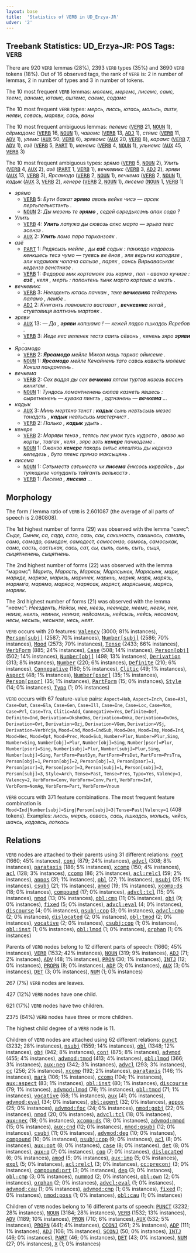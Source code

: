 ```yaml
---
layout: base
title:  'Statistics of VERB in UD_Erzya-JR'
udver: '2'
---
```


## Treebank Statistics: UD_Erzya-JR: POS Tags: `VERB`

There are 920 `VERB` lemmas (28%), 2393 `VERB` types (35%) and 3690 `VERB` tokens (18%).
Out of 16 observed tags, the rank of `VERB` is: 2 in number of lemmas, 2 in number of types and 3 in number of tokens.

The 10 most frequent `VERB` lemmas: <em>молемс, меремс, лисемс, самс, теемс, ваномс, ютамс, аштемс, саемс, содамс</em>

The 10 most frequent `VERB` types:  <em>мерсь, лиссь, ютась, мольсь, ашти, неяви, совась, маряви, сась, ваны</em>

The 10 most frequent ambiguous lemmas: <em>пелемс</em> (<tt><a href="myv_jr-pos-VERB.html">VERB</a></tt> 21, <tt><a href="myv_jr-pos-NOUN.html">NOUN</a></tt> 1), <em>сёрмадомс</em> (<tt><a href="myv_jr-pos-VERB.html">VERB</a></tt> 16, <tt><a href="myv_jr-pos-NOUN.html">NOUN</a></tt> 1), <em>чавомс</em> (<tt><a href="myv_jr-pos-VERB.html">VERB</a></tt> 13, <tt><a href="myv_jr-pos-ADJ.html">ADJ</a></tt> 1), <em>стямс</em> (<tt><a href="myv_jr-pos-VERB.html">VERB</a></tt> 11, <tt><a href="myv_jr-pos-ADV.html">ADV</a></tt> 1), <em>улемс</em> (<tt><a href="myv_jr-pos-AUX.html">AUX</a></tt> 50, <tt><a href="myv_jr-pos-VERB.html">VERB</a></tt> 6), <em>эрявомс</em> (<tt><a href="myv_jr-pos-AUX.html">AUX</a></tt> 20, <tt><a href="myv_jr-pos-VERB.html">VERB</a></tt> 8), <em>карамс</em> (<tt><a href="myv_jr-pos-VERB.html">VERB</a></tt> 7, <tt><a href="myv_jr-pos-ADV.html">ADV</a></tt> 1), <em>азё</em> (<tt><a href="myv_jr-pos-VERB.html">VERB</a></tt> 5, <tt><a href="myv_jr-pos-PART.html">PART</a></tt> 1), <em>менемс</em> (<tt><a href="myv_jr-pos-VERB.html">VERB</a></tt> 4, <tt><a href="myv_jr-pos-NOUN.html">NOUN</a></tt> 1), <em>ульнемс</em> (<tt><a href="myv_jr-pos-AUX.html">AUX</a></tt> 45, <tt><a href="myv_jr-pos-VERB.html">VERB</a></tt> 3)

The 10 most frequent ambiguous types:  <em>эрямо</em> (<tt><a href="myv_jr-pos-VERB.html">VERB</a></tt> 5, <tt><a href="myv_jr-pos-NOUN.html">NOUN</a></tt> 2), <em>Улить</em> (<tt><a href="myv_jr-pos-VERB.html">VERB</a></tt> 4, <tt><a href="myv_jr-pos-AUX.html">AUX</a></tt> 2), <em>азё</em> (<tt><a href="myv_jr-pos-PART.html">PART</a></tt> 1, <tt><a href="myv_jr-pos-VERB.html">VERB</a></tt> 1), <em>вечкевикс</em> (<tt><a href="myv_jr-pos-VERB.html">VERB</a></tt> 3, <tt><a href="myv_jr-pos-ADJ.html">ADJ</a></tt> 2), <em>эряви</em> (<tt><a href="myv_jr-pos-AUX.html">AUX</a></tt> 13, <tt><a href="myv_jr-pos-VERB.html">VERB</a></tt> 3), <em>Ярсамодо</em> (<tt><a href="myv_jr-pos-VERB.html">VERB</a></tt> 2, <tt><a href="myv_jr-pos-NOUN.html">NOUN</a></tt> 1), <em>вечкема</em> (<tt><a href="myv_jr-pos-VERB.html">VERB</a></tt> 2, <tt><a href="myv_jr-pos-NOUN.html">NOUN</a></tt> 1), <em>кадык</em> (<tt><a href="myv_jr-pos-AUX.html">AUX</a></tt> 3, <tt><a href="myv_jr-pos-VERB.html">VERB</a></tt> 2), <em>кенере</em> (<tt><a href="myv_jr-pos-VERB.html">VERB</a></tt> 2, <tt><a href="myv_jr-pos-NOUN.html">NOUN</a></tt> 1), <em>лисема</em> (<tt><a href="myv_jr-pos-NOUN.html">NOUN</a></tt> 1, <tt><a href="myv_jr-pos-VERB.html">VERB</a></tt> 1)


* <em>эрямо</em>
  * <tt><a href="myv_jr-pos-VERB.html">VERB</a></tt> 5: <em>Бути бажат <b>эрямо</b> аволь вейке чисэ — арсек пертьпелькстэнть .</em>
  * <tt><a href="myv_jr-pos-NOUN.html">NOUN</a></tt> 2: <em>Ды мезень те <b>эрямо</b> , седей сэредьксэнь апак сода ?</em>
* <em>Улить</em>
  * <tt><a href="myv_jr-pos-VERB.html">VERB</a></tt> 4: <em><b>Улить</b> лапужа ды сювозь алкс марто — эрьва тевс эсензэ .</em>
  * <tt><a href="myv_jr-pos-AUX.html">AUX</a></tt> 2: <em><b>Улить</b> ламо паро тарканзояк .</em>
* <em>азё</em>
  * <tt><a href="myv_jr-pos-PART.html">PART</a></tt> 1: <em>Редясызь мейле , ды <b>азё</b> содык : панжадо кадовозь кенкшесь тесэ чумо — туевсь ве ёнов , эли верьгиз каподизе , эли кодамояк чопача салызе , паряк , сонсь Вирьаваськак кедензэ венстнизе .</em>
  * <tt><a href="myv_jr-pos-VERB.html">VERB</a></tt> 1: <em>Федоров мик кортамояк эзь карма , поп - аванзо кучизе : <b>азё</b> , келя , мерть : попонтень тынк марто кортамс а мезть .</em>
* <em>вечкевикс</em>
  * <tt><a href="myv_jr-pos-VERB.html">VERB</a></tt> 3: <em>Неезденть ютась пачкан , теке <b>вечкевикс</b> тейтерень паламо , лембе .</em>
  * <tt><a href="myv_jr-pos-ADJ.html">ADJ</a></tt> 2: <em>Книганть ловномсто вастоват , <b>вечкевикс</b> ялгай , стувтовиця валтнэнь мартояк .</em>
* <em>эряви</em>
  * <tt><a href="myv_jr-pos-AUX.html">AUX</a></tt> 13: <em>― Да , <b>эряви</b> капшамс ! ― кежей ладсо пшкадсь Ясребов .</em>
  * <tt><a href="myv_jr-pos-VERB.html">VERB</a></tt> 3: <em>Иеде иес веленек тестэ саить сёвонь , кинень зяро <b>эряви</b> .</em>
* <em>Ярсамодо</em>
  * <tt><a href="myv_jr-pos-VERB.html">VERB</a></tt> 2: <em><b>Ярсамодо</b> мейле Микол маць таркас оймсеме .</em>
  * <tt><a href="myv_jr-pos-NOUN.html">NOUN</a></tt> 1: <em><b>Ярсамодо</b> мейле Кечайнень таго савсь кавксть молемс Кокша пандонтень .</em>
* <em>вечкема</em>
  * <tt><a href="myv_jr-pos-VERB.html">VERB</a></tt> 2: <em>Сех вадря ды сех <b>вечкема</b> ялгам туртов казезь васень кинигам .</em>
  * <tt><a href="myv_jr-pos-NOUN.html">NOUN</a></tt> 1: <em>Тундось ломантненень сюпав казнеть явшесь : сыретненень — кувака пингть , одтнэнень — <b>вечкема</b> ...</em>
* <em>кадык</em>
  * <tt><a href="myv_jr-pos-AUX.html">AUX</a></tt> 3: <em>Минь мертяно тенст : <b>кадык</b> сынь невтьсызь мезес тонадсть , <b>кадык</b> невтьсызь мастерчист .</em>
  * <tt><a href="myv_jr-pos-VERB.html">VERB</a></tt> 2: <em>Палько , <b>кадык</b> удыть .</em>
* <em>кенере</em>
  * <tt><a href="myv_jr-pos-VERB.html">VERB</a></tt> 2: <em>Маряви тензэ , тетясь пек умок тусь кудосто , авазо жо корты , товгак , келя , зярс эзть <b>кенере</b> пачкодеме .</em>
  * <tt><a href="myv_jr-pos-NOUN.html">NOUN</a></tt> 1: <em>Ожанзо <b>кенере</b> пакарь витьс илештязь ды кедензэ кепедезь , буто пленс прянзо максыцянь .</em>
* <em>лисема</em>
  * <tt><a href="myv_jr-pos-NOUN.html">NOUN</a></tt> 1: <em>Сэтьместэ сэтьместэ чи <b>лисема</b> ёнксось кирвайсь , ды тулкадизе чопуданть тайганть вельксстэ .</em>
  * <tt><a href="myv_jr-pos-VERB.html">VERB</a></tt> 1: <em>Лисема , <b>лисема</b> ...</em>

## Morphology

The form / lemma ratio of `VERB` is 2.601087 (the average of all parts of speech is 2.080808).

The 1st highest number of forms (29) was observed with the lemma “самс”: <em>Сыде, Сынек, са, садо, сазо, сазь, сак, сакшность, сакшнось, самаль, само, самодо, самодон, самодост, самосонзо, самось, самоськак, самс, састь, састькак, сась, сат, сы, сыль, сынь, сыть, сыця, сыцятненень, сыцятнень</em>.

The 2nd highest number of forms (22) was observed with the lemma “марямс”: <em>Марить, Марясть, Марясы, Марясынек, Марясынк, мари, мариде, маризе, маризь, маринек, маринь, мария, маря, марязь, марямга, марямо, маряса, марясак, маряст, марясынзе, марясь, маряяк</em>.

The 3rd highest number of forms (21) was observed with the lemma “неемс”: <em>Неезденть, Нейсы, нее, неезь, неемеде, неемс, нееяк, неи, неизе, неиль, неинек, неинзе, нейсамизь, нейсызь, нейсь, несамам, несы, несызь, несынзе, несь, неят</em>.

`VERB` occurs with 20 features: <tt><a href="myv_jr-feat-Valency.html">Valency</a></tt> (3000; 81% instances), <tt><a href="myv_jr-feat-Person-subj.html">Person[subj]</a></tt> (2587; 70% instances), <tt><a href="myv_jr-feat-Number-subj.html">Number[subj]</a></tt> (2586; 70% instances), <tt><a href="myv_jr-feat-Mood.html">Mood</a></tt> (2573; 70% instances), <tt><a href="myv_jr-feat-Tense.html">Tense</a></tt> (2433; 66% instances), <tt><a href="myv_jr-feat-VerbForm.html">VerbForm</a></tt> (885; 24% instances), <tt><a href="myv_jr-feat-Case.html">Case</a></tt> (508; 14% instances), <tt><a href="myv_jr-feat-Person-obj.html">Person[obj]</a></tt> (502; 14% instances), <tt><a href="myv_jr-feat-Number-obj.html">Number[obj]</a></tt> (498; 13% instances), <tt><a href="myv_jr-feat-Derivation.html">Derivation</a></tt> (313; 8% instances), <tt><a href="myv_jr-feat-Number.html">Number</a></tt> (220; 6% instances), <tt><a href="myv_jr-feat-Definite.html">Definite</a></tt> (210; 6% instances), <tt><a href="myv_jr-feat-Connegative.html">Connegative</a></tt> (180; 5% instances), <tt><a href="myv_jr-feat-Clitic.html">Clitic</a></tt> (49; 1% instances), <tt><a href="myv_jr-feat-Aspect.html">Aspect</a></tt> (48; 1% instances), <tt><a href="myv_jr-feat-Number-psor.html">Number[psor]</a></tt> (35; 1% instances), <tt><a href="myv_jr-feat-Person-psor.html">Person[psor]</a></tt> (35; 1% instances), <tt><a href="myv_jr-feat-PartForm.html">PartForm</a></tt> (15; 0% instances), <tt><a href="myv_jr-feat-Style.html">Style</a></tt> (14; 0% instances), <tt><a href="myv_jr-feat-Typo.html">Typo</a></tt> (1; 0% instances)

`VERB` occurs with 67 feature-value pairs: `Aspect=Hab`, `Aspect=Inch`, `Case=Abl`, `Case=Dat`, `Case=Ela`, `Case=Gen`, `Case=Ill`, `Case=Ine`, `Case=Loc`, `Case=Nom`, `Case=Prl`, `Case=Tra`, `Clitic=Add`, `Connegative=Yes`, `Definite=Def`, `Definite=Ind`, `Derivation=OkshnOms`, `Derivation=Omka`, `Derivation=OvOms`, `Derivation=Ovt`, `Derivation=Ozj`, `Derivation=VGen`, `Derivation=VSj`, `Derivation=VerbYcja`, `Mood=Cnd`, `Mood=CndSub`, `Mood=Des`, `Mood=Imp`, `Mood=Ind`, `Mood=Nec`, `Mood=Opt`, `Mood=Prec`, `Mood=Sub`, `Number=Plur`, `Number=Plur,Sing`, `Number=Sing`, `Number[obj]=Plur`, `Number[obj]=Sing`, `Number[psor]=Plur`, `Number[psor]=Sing`, `Number[subj]=Plur`, `Number[subj]=Plur,Sing`, `Number[subj]=Sing`, `PartForm=PastDyn`, `PartForm=PrsDet`, `PartForm=PrsTra`, `Person[obj]=1`, `Person[obj]=2`, `Person[obj]=3`, `Person[psor]=1`, `Person[psor]=2`, `Person[psor]=3`, `Person[subj]=1`, `Person[subj]=2`, `Person[subj]=3`, `Style=Arch`, `Tense=Past`, `Tense=Pres`, `Typo=Yes`, `Valency=1`, `Valency=2`, `VerbForm=Conv`, `VerbForm=Conv,Part`, `VerbForm=Inf`, `VerbForm=NomAg`, `VerbForm=Part`, `VerbForm=Vnoun`

`VERB` occurs with 371 feature combinations.
The most frequent feature combination is `Mood=Ind|Number[subj]=Sing|Person[subj]=3|Tense=Past|Valency=1` (408 tokens).
Examples: <em>лиссь, мерсь, совась, сась, пшкадсь, мольсь, чийсь, шачсь, кадовсь, лоткась</em>


## Relations

`VERB` nodes are attached to their parents using 31 different relations: <tt><a href="myv_jr-dep-root.html">root</a></tt> (1660; 45% instances), <tt><a href="myv_jr-dep-conj.html">conj</a></tt> (879; 24% instances), <tt><a href="myv_jr-dep-advcl.html">advcl</a></tt> (308; 8% instances), <tt><a href="myv_jr-dep-parataxis.html">parataxis</a></tt> (186; 5% instances), <tt><a href="myv_jr-dep-xcomp.html">xcomp</a></tt> (150; 4% instances), <tt><a href="myv_jr-dep-acl.html">acl</a></tt> (128; 3% instances), <tt><a href="myv_jr-dep-ccomp.html">ccomp</a></tt> (86; 2% instances), <tt><a href="myv_jr-dep-acl-relcl.html">acl:relcl</a></tt> (59; 2% instances), <tt><a href="myv_jr-dep-appos.html">appos</a></tt> (31; 1% instances), <tt><a href="myv_jr-dep-obl.html">obl</a></tt> (27; 1% instances), <tt><a href="myv_jr-dep-nsubj.html">nsubj</a></tt> (25; 1% instances), <tt><a href="myv_jr-dep-csubj.html">csubj</a></tt> (21; 1% instances), <tt><a href="myv_jr-dep-amod.html">amod</a></tt> (19; 1% instances), <tt><a href="myv_jr-dep-xcomp-ds.html">xcomp:ds</a></tt> (18; 0% instances), <tt><a href="myv_jr-dep-compound.html">compound</a></tt> (17; 0% instances), <tt><a href="myv_jr-dep-advcl-tcl.html">advcl:tcl</a></tt> (15; 0% instances), <tt><a href="myv_jr-dep-nmod.html">nmod</a></tt> (13; 0% instances), <tt><a href="myv_jr-dep-obl-cmp.html">obl:cmp</a></tt> (11; 0% instances), <tt><a href="myv_jr-dep-obj.html">obj</a></tt> (9; 0% instances), <tt><a href="myv_jr-dep-fixed.html">fixed</a></tt> (5; 0% instances), <tt><a href="myv_jr-dep-advcl-eval.html">advcl:eval</a></tt> (4; 0% instances), <tt><a href="myv_jr-dep-discourse.html">discourse</a></tt> (4; 0% instances), <tt><a href="myv_jr-dep-nsubj-cop.html">nsubj:cop</a></tt> (3; 0% instances), <tt><a href="myv_jr-dep-advcl-cmp.html">advcl:cmp</a></tt> (2; 0% instances), <tt><a href="myv_jr-dep-dislocated.html">dislocated</a></tt> (2; 0% instances), <tt><a href="myv_jr-dep-obl-tmod.html">obl:tmod</a></tt> (2; 0% instances), <tt><a href="myv_jr-dep-vocative.html">vocative</a></tt> (2; 0% instances), <tt><a href="myv_jr-dep-csubj-cop.html">csubj:cop</a></tt> (1; 0% instances), <tt><a href="myv_jr-dep-obl-inst.html">obl:inst</a></tt> (1; 0% instances), <tt><a href="myv_jr-dep-obl-lmod.html">obl:lmod</a></tt> (1; 0% instances), <tt><a href="myv_jr-dep-orphan.html">orphan</a></tt> (1; 0% instances)

Parents of `VERB` nodes belong to 12 different parts of speech:  (1660; 45% instances), <tt><a href="myv_jr-pos-VERB.html">VERB</a></tt> (1532; 42% instances), <tt><a href="myv_jr-pos-NOUN.html">NOUN</a></tt> (319; 9% instances), <tt><a href="myv_jr-pos-ADJ.html">ADJ</a></tt> (71; 2% instances), <tt><a href="myv_jr-pos-ADV.html">ADV</a></tt> (48; 1% instances), <tt><a href="myv_jr-pos-PRON.html">PRON</a></tt> (30; 1% instances), <tt><a href="myv_jr-pos-INTJ.html">INTJ</a></tt> (12; 0% instances), <tt><a href="myv_jr-pos-PROPN.html">PROPN</a></tt> (8; 0% instances), <tt><a href="myv_jr-pos-ADP.html">ADP</a></tt> (3; 0% instances), <tt><a href="myv_jr-pos-AUX.html">AUX</a></tt> (3; 0% instances), <tt><a href="myv_jr-pos-DET.html">DET</a></tt> (3; 0% instances), <tt><a href="myv_jr-pos-NUM.html">NUM</a></tt> (1; 0% instances)

267 (7%) `VERB` nodes are leaves.

427 (12%) `VERB` nodes have one child.

621 (17%) `VERB` nodes have two children.

2375 (64%) `VERB` nodes have three or more children.

The highest child degree of a `VERB` node is 11.

Children of `VERB` nodes are attached using 62 different relations: <tt><a href="myv_jr-dep-punct.html">punct</a></tt> (3232; 28% instances), <tt><a href="myv_jr-dep-nsubj.html">nsubj</a></tt> (1559; 14% instances), <tt><a href="myv_jr-dep-obl.html">obl</a></tt> (1348; 12% instances), <tt><a href="myv_jr-dep-obj.html">obj</a></tt> (942; 8% instances), <tt><a href="myv_jr-dep-conj.html">conj</a></tt> (875; 8% instances), <tt><a href="myv_jr-dep-advmod.html">advmod</a></tt> (455; 4% instances), <tt><a href="myv_jr-dep-advmod-tmod.html">advmod:tmod</a></tt> (413; 4% instances), <tt><a href="myv_jr-dep-obl-lmod.html">obl:lmod</a></tt> (366; 3% instances), <tt><a href="myv_jr-dep-aux-neg.html">aux:neg</a></tt> (342; 3% instances), <tt><a href="myv_jr-dep-advcl.html">advcl</a></tt> (293; 3% instances), <tt><a href="myv_jr-dep-cc.html">cc</a></tt> (256; 2% instances), <tt><a href="myv_jr-dep-xcomp.html">xcomp</a></tt> (192; 2% instances), <tt><a href="myv_jr-dep-parataxis.html">parataxis</a></tt> (146; 1% instances), <tt><a href="myv_jr-dep-mark.html">mark</a></tt> (106; 1% instances), <tt><a href="myv_jr-dep-ccomp.html">ccomp</a></tt> (104; 1% instances), <tt><a href="myv_jr-dep-aux-aspect.html">aux:aspect</a></tt> (83; 1% instances), <tt><a href="myv_jr-dep-obl-inst.html">obl:inst</a></tt> (80; 1% instances), <tt><a href="myv_jr-dep-discourse.html">discourse</a></tt> (79; 1% instances), <tt><a href="myv_jr-dep-advmod-lmod.html">advmod:lmod</a></tt> (76; 1% instances), <tt><a href="myv_jr-dep-obl-tmod.html">obl:tmod</a></tt> (71; 1% instances), <tt><a href="myv_jr-dep-vocative.html">vocative</a></tt> (68; 1% instances), <tt><a href="myv_jr-dep-aux.html">aux</a></tt> (41; 0% instances), <tt><a href="myv_jr-dep-advmod-eval.html">advmod:eval</a></tt> (34; 0% instances), <tt><a href="myv_jr-dep-obl-agent.html">obl:agent</a></tt> (32; 0% instances), <tt><a href="myv_jr-dep-appos.html">appos</a></tt> (25; 0% instances), <tt><a href="myv_jr-dep-advmod-foc.html">advmod:foc</a></tt> (24; 0% instances), <tt><a href="myv_jr-dep-nmod-gobj.html">nmod:gobj</a></tt> (22; 0% instances), <tt><a href="myv_jr-dep-nmod.html">nmod</a></tt> (20; 0% instances), <tt><a href="myv_jr-dep-advcl-tcl.html">advcl:tcl</a></tt> (18; 0% instances), <tt><a href="myv_jr-dep-aux-nec.html">aux:nec</a></tt> (18; 0% instances), <tt><a href="myv_jr-dep-xcomp-ds.html">xcomp:ds</a></tt> (18; 0% instances), <tt><a href="myv_jr-dep-advmod-mmod.html">advmod:mmod</a></tt> (15; 0% instances), <tt><a href="myv_jr-dep-aux-cnd.html">aux:cnd</a></tt> (12; 0% instances), <tt><a href="myv_jr-dep-nmod-gsubj.html">nmod:gsubj</a></tt> (12; 0% instances), <tt><a href="myv_jr-dep-csubj.html">csubj</a></tt> (11; 0% instances), <tt><a href="myv_jr-dep-advmod-deg.html">advmod:deg</a></tt> (10; 0% instances), <tt><a href="myv_jr-dep-compound.html">compound</a></tt> (10; 0% instances), <tt><a href="myv_jr-dep-nsubj-cop.html">nsubj:cop</a></tt> (9; 0% instances), <tt><a href="myv_jr-dep-acl.html">acl</a></tt> (8; 0% instances), <tt><a href="myv_jr-dep-aux-opt.html">aux:opt</a></tt> (8; 0% instances), <tt><a href="myv_jr-dep-case.html">case</a></tt> (8; 0% instances), <tt><a href="myv_jr-dep-det.html">det</a></tt> (8; 0% instances), <tt><a href="myv_jr-dep-aux-q.html">aux:q</a></tt> (7; 0% instances), <tt><a href="myv_jr-dep-cop.html">cop</a></tt> (7; 0% instances), <tt><a href="myv_jr-dep-dislocated.html">dislocated</a></tt> (6; 0% instances), <tt><a href="myv_jr-dep-amod.html">amod</a></tt> (5; 0% instances), <tt><a href="myv_jr-dep-aux-imp.html">aux:imp</a></tt> (5; 0% instances), <tt><a href="myv_jr-dep-expl.html">expl</a></tt> (5; 0% instances), <tt><a href="myv_jr-dep-acl-relcl.html">acl:relcl</a></tt> (3; 0% instances), <tt><a href="myv_jr-dep-cc-preconj.html">cc:preconj</a></tt> (3; 0% instances), <tt><a href="myv_jr-dep-compound-prt.html">compound:prt</a></tt> (3; 0% instances), <tt><a href="myv_jr-dep-dep.html">dep</a></tt> (3; 0% instances), <tt><a href="myv_jr-dep-obl-cmp.html">obl:cmp</a></tt> (3; 0% instances), <tt><a href="myv_jr-dep-nummod.html">nummod</a></tt> (2; 0% instances), <tt><a href="myv_jr-dep-obl-own.html">obl:own</a></tt> (2; 0% instances), <tt><a href="myv_jr-dep-orphan.html">orphan</a></tt> (2; 0% instances), <tt><a href="myv_jr-dep-advcl-eval.html">advcl:eval</a></tt> (1; 0% instances), <tt><a href="myv_jr-dep-advmod-cau.html">advmod:cau</a></tt> (1; 0% instances), <tt><a href="myv_jr-dep-advmod-cmp.html">advmod:cmp</a></tt> (1; 0% instances), <tt><a href="myv_jr-dep-fixed.html">fixed</a></tt> (1; 0% instances), <tt><a href="myv_jr-dep-nmod-poss.html">nmod:poss</a></tt> (1; 0% instances), <tt><a href="myv_jr-dep-obl-cau.html">obl:cau</a></tt> (1; 0% instances)

Children of `VERB` nodes belong to 16 different parts of speech: <tt><a href="myv_jr-pos-PUNCT.html">PUNCT</a></tt> (3232; 28% instances), <tt><a href="myv_jr-pos-NOUN.html">NOUN</a></tt> (3184; 28% instances), <tt><a href="myv_jr-pos-VERB.html">VERB</a></tt> (1532; 13% instances), <tt><a href="myv_jr-pos-ADV.html">ADV</a></tt> (1189; 10% instances), <tt><a href="myv_jr-pos-PRON.html">PRON</a></tt> (710; 6% instances), <tt><a href="myv_jr-pos-AUX.html">AUX</a></tt> (532; 5% instances), <tt><a href="myv_jr-pos-PROPN.html">PROPN</a></tt> (441; 4% instances), <tt><a href="myv_jr-pos-CCONJ.html">CCONJ</a></tt> (261; 2% instances), <tt><a href="myv_jr-pos-ADP.html">ADP</a></tt> (111; 1% instances), <tt><a href="myv_jr-pos-ADJ.html">ADJ</a></tt> (106; 1% instances), <tt><a href="myv_jr-pos-SCONJ.html">SCONJ</a></tt> (50; 0% instances), <tt><a href="myv_jr-pos-INTJ.html">INTJ</a></tt> (46; 0% instances), <tt><a href="myv_jr-pos-PART.html">PART</a></tt> (46; 0% instances), <tt><a href="myv_jr-pos-DET.html">DET</a></tt> (43; 0% instances), <tt><a href="myv_jr-pos-NUM.html">NUM</a></tt> (27; 0% instances), <tt><a href="myv_jr-pos-X.html">X</a></tt> (1; 0% instances)

